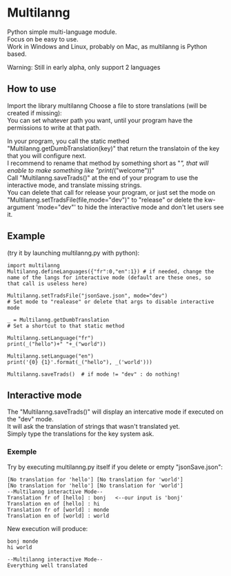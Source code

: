 # Multilanng
Python simple multi-language module.  
Focus on be easy to use.  
Work in Windows and Linux, probably on Mac, as multilanng is Python based.  

Warning: Still in early alpha, only support 2 languages  


## How to use
Import the library multilanng
Choose a file to store translations (will be created if missing):  
You can set whatever path you want, until your program have the permissions to write at that path.  

In your program, you call the static methed "Multilanng.getDumbTranslation(key)" that return the translatoin of the key that you will configure next.  
I recommend to rename that method by something short as "_", that will enable to make something like "print(_("welcome"))"  
Call "Multilanng.saveTrads()" at the end of your program to use the interactive mode, and translate missing strings.  
You can delete that call for release your program, or just set the mode on "Multilanng.setTradsFile(file,mode="dev")" to "release" or delete the kw-argument 'mode="dev"' to hide the interactive mode and don't let users see it. 

## Example 
(try it by launching multilanng.py with python):  

~~~
import multilanng
Multilanng.defineLanguages({"fr":0,"en":1}) # if needed, change the name of the langs for interactive mode (default are these ones, so that call is useless here)

Multilanng.setTradsFile("jsonSave.json", mode="dev")
# Set mode to "realease" or delete that args to disable interactive mode

_ = Multilanng.getDumbTranslation
# Set a shortcut to that static method

Multilanng.setLanguage("fr")
print(_("hello")+" "+_("world"))

Multilanng.setLanguage("en")
print('{0} {1}'.format(_("hello"), _('world')))

Multilanng.saveTrads()  # if mode != "dev" : do nothing!
~~~

## Interactive mode
The "Multilanng.saveTrads()" will display an intercative mode if executed on the "dev" mode.  
It will ask the translation of strings that wasn't translated yet.  
Simply type the translations for the key system ask.

### Exemple
Try by executing multilanng.py itself if you delete or empty "jsonSave.json":
~~~
[No translation for 'hello'] [No translation for 'world']
[No translation for 'hello'] [No translation for 'world']
--Multilanng interactive Mode--
Translation fr of [hello] : bonj   <--our input is 'bonj'
Translation en of [hello] : hi 
Translation fr of [world] : monde
Translation en of [world] : world  
~~~

New execution will produce: 
~~~
bonj monde
hi world

--Multilanng interactive Mode--
Everything well translated
~~~
